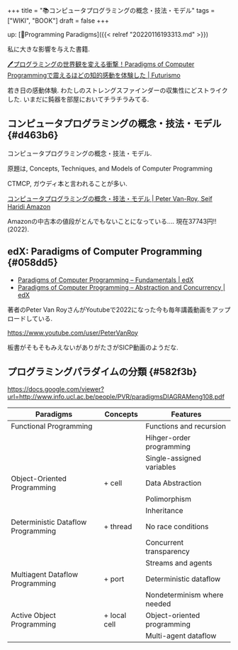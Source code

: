 +++
title = "📚コンピュータプログラミングの概念・技法・モデル"
tags = ["WIKI", "BOOK"]
draft = false
+++

up: [📁Programming Paradigms]({{< relref "20220116193313.md" >}})

私に大きな影響を与えた書籍.

[🖊プログラミングの世界観を変える衝撃！Paradigms of Computer Programmingで震えるほどの知的感動を体験した | Futurismo](https://futurismo.biz/archives/2427/)

若き日の感動体験. わたしのストレングスファインダーの収集性にどストライクした.
いまだに鈍器を部屋においてチラチラみてる.


## コンピュータプログラミングの概念・技法・モデル {#d463b6}

コンピュータプログラミングの概念・技法・モデル.

原題は, Concepts, Techniques, and Models of Computer Programming

CTMCP, ガウディ本と言われることが多い.

[コンピュータプログラミングの概念・技法・モデル | Peter Van-Roy, Seif Haridi Amazon](https://www.amazon.co.jp/%E3%82%B3%E3%83%B3%E3%83%94%E3%83%A5%E3%83%BC%E3%82%BF%E3%83%97%E3%83%AD%E3%82%B0%E3%83%A9%E3%83%9F%E3%83%B3%E3%82%B0%E3%81%AE%E6%A6%82%E5%BF%B5%E3%83%BB%E6%8A%80%E6%B3%95%E3%83%BB%E3%83%A2%E3%83%87%E3%83%AB-Architects-Archive%E3%82%AF%E3%83%A9%E3%82%B7%E3%83%83%E3%82%AF%E3%83%A2%E3%83%80%E3%83%B3%E3%83%BB%E3%82%B3%E3%83%B3%E3%83%94%E3%83%A5%E3%83%BC%E3%83%86%E3%82%A3%E3%83%B3%E3%82%B0-%E3%82%BB%E3%82%A4%E3%83%95%E3%83%BB%E3%83%8F%E3%83%AA%E3%83%87%E3%82%A3/dp/4798113468)

Amazonの中古本の値段がとんでもないことになっている.... 現在37743円!!(2022).


## edX: Paradigms of Computer Programming {#058dd5}

-   [Paradigms of Computer Programming – Fundamentals | edX](https://www.edx.org/course/paradigms-of-computer-programming-fundamentals#.U2oLTxMu2IM)
-   [Paradigms of Computer Programming – Abstraction and Concurrency | edX](https://www.edx.org/course/paradigms-of-computer-programming-abstraction-and#!)

著者のPeter Van RoyさんがYoutubeで2022になった今も毎年講義動画をアップロードしている.

<https://www.youtube.com/user/PeterVanRoy>

板書がそもそもみえないがありがたさがSICP動画のようだな.


## プログラミングパラダイムの分類 {#582f3b}

<https://docs.google.com/viewer?url=http://www.info.ucl.ac.be/people/PVR/paradigmsDIAGRAMeng108.pdf>

| Paradigms                          | Concepts     | Features                    |
|------------------------------------|--------------|-----------------------------|
| Functional Programming             |              | Functions and recursion     |
|                                    |              | Hihger-order programming    |
|                                    |              | Single-assigned variables   |
| Object-Oriented Programming        | + cell       | Data Abstraction            |
|                                    |              | Polimorphism                |
|                                    |              | Inheritance                 |
| Deterministic Dataflow Programming | + thread     | No race conditions          |
|                                    |              | Concurrent transparency     |
|                                    |              | Streams and agents          |
| Multiagent Dataflow Programming    | + port       | Deterministic dataflow      |
|                                    |              | Nondeterminism where needed |
| Active Object Programming          | + local cell | Object-oriented programming |
|                                    |              | Multi-agent dataflow        |
